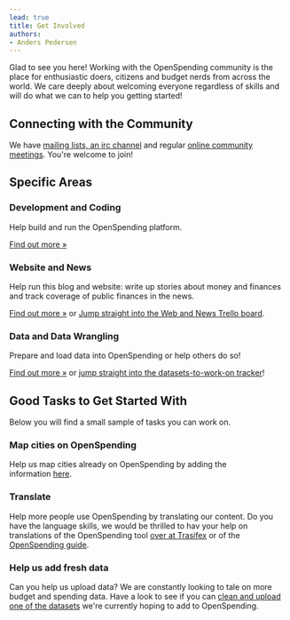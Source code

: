 ```yaml
---
lead: true
title: Get Involved
authors:
- Anders Pedersen
---
```


Glad to see you here! Working with the OpenSpending community is the
place for enthusiastic doers, citizens and budget nerds from across
the world. We care deeply about welcoming everyone regardless of
skills and will do what we can to help you getting started!

## Connecting with the Community

We have [mailing lists, an irc channel][contact] and regular
[online community meetings][hangouts]. You're welcome to join!

[contact]: {{site.baseurl}}/contact/
[hangouts]: {{site.baseurl}}/events/hangouts/

## Specific Areas

### Development and Coding

Help build and run the OpenSpending platform.

[Find out more &raquo;]({{site.baseurl}}/help/development/)

### Website and News

Help run this blog and website: write up stories about money and finances and track coverage of public finances in the news.

[Find out more &raquo;](./web/) or [Jump straight into the Web and News Trello board](https://trello.com/b/7E5enK5J/openspending-news-and-website-team).

### Data and Data Wrangling

Prepare and load data into OpenSpending or help others do so!

<a href="./data/">Find out more &raquo;</a> or <a href="https://github.com/openspending/datatoload/issues">jump straight into the datasets-to-work-on tracker</a>!

## Good Tasks to Get Started With

Below you will find a small sample of tasks you can work on.

### Map cities on OpenSpending

Help us map cities already on OpenSpending by adding the
information <a
href="https://docs.google.com/spreadsheet/ccc?key=0AqR8dXc6Ji4JdHZZNUpWQ2paY3FfYTdFNXkxZXZDTWc#gid=0">here</a>.

### Translate

Help more people use OpenSpending by translating our content. Do you
have the language skills, we would be thrilled to hav your help on
translations of the OpenSpending tool <a
href="https://www.transifex.com/projects/p/openspending/">over at
Trasifex</a> or of the <a
href="https://trello.com/c/abfAVgBC/14-openspending-guide-translation">OpenSpending
guide</a>.

### Help us add fresh data

Can you help us upload data? We are constantly looking to tale on more
budget and spending data. Have a look to see if you can <a
href="https://github.com/openspending/datatoload/issues">clean and
upload one of the datasets</a> we're currently hoping to add to
OpenSpending.
